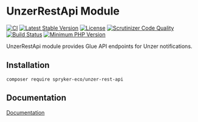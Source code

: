 # UnzerRestApi Module
[![CI](https://github.com/spryker-eco/unzer-rest-api/actions/workflows/ci.yml/badge.svg)](https://github.com/spryker-eco/unzer-rest-api/actions/workflows/ci.yml)
[![Latest Stable Version](https://poser.pugx.org/spryker-eco/unzer-rest-api/v/stable.svg)](https://packagist.org/packages/spryker-eco/unzer-rest-api)
[![License](https://img.shields.io/github/license/spryker-eco/unzer-rest-api.svg?b=master)](https://github.com/spryker-eco/unzer-rest-api)
[![Scrutinizer Code Quality](https://scrutinizer-ci.com/g/spryker-eco/unzer-rest-api/badges/quality-score.png?b=master)](https://scrutinizer-ci.com/g/spryker-eco/unzer-rest-api/?branch=master)
[![Build Status](https://scrutinizer-ci.com/g/spryker-eco/unzer-rest-api/badges/build.png?b=master)](https://scrutinizer-ci.com/g/spryker-eco/unzer-rest-api/build-status/master)
[![Minimum PHP Version](https://img.shields.io/badge/php-%3E%3D%207.3-8892BF.svg)](https://php.net/)

UnzerRestApi module provides Glue API endpoints for Unzer notifications.

## Installation
```
composer require spryker-eco/unzer-rest-api
```
## Documentation
[Documentation](https://documentation.spryker.com/industry_partners/payment/unzer-rest-api/unzer-rest-api-details.htm)
